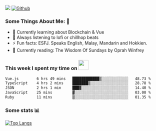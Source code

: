 ![](https://visitor-badge.laobi.icu/badge?page_id=seanho96.seanho96)
[![Github](https://img.shields.io/github/followers/seanho96?label=Follow&style=social)](https://github.com/seanho96)

### Some Things About Me: 👋
- 🌱 Currently learning about Blockchain & Vue
- :musical_note: Always listening to lofi or chillhop beats
- :zap: Fun facts: ESFJ. Speaks English, Malay, Mandarin and Hokkien.
- :book: Currently reading: The Wisdom Of Sundays by Oprah Winfrey

### This week I spent my time on <img src="https://media.giphy.com/media/SvQzkTQb3ZwKcj1QTO/giphy.gif" width="32">

<!--START_SECTION:waka-->

```txt
Vue.js        6 hrs 49 mins   ████████████▒░░░░░░░░░░░░   48.73 %
TypeScript    4 hrs 2 mins    ███████▒░░░░░░░░░░░░░░░░░   28.78 %
JSON          2 hrs 1 min     ███▓░░░░░░░░░░░░░░░░░░░░░   14.40 %
JavaScript    25 mins         ▓░░░░░░░░░░░░░░░░░░░░░░░░   03.00 %
Ruby          11 mins         ▒░░░░░░░░░░░░░░░░░░░░░░░░   01.35 %
```

<!--END_SECTION:waka-->

### Some stats 📊

[![Top Langs](https://github-readme-stats.vercel.app/api/top-langs/?username=seanho96&layout=compact&theme=graywhite)](https://github.com/anuraghazra/github-readme-stats)
<br/>
<!-- ![GitHub stats](https://github-readme-stats.vercel.app/api?username=seanho96&show_icons=true&theme=graywhite)-->

